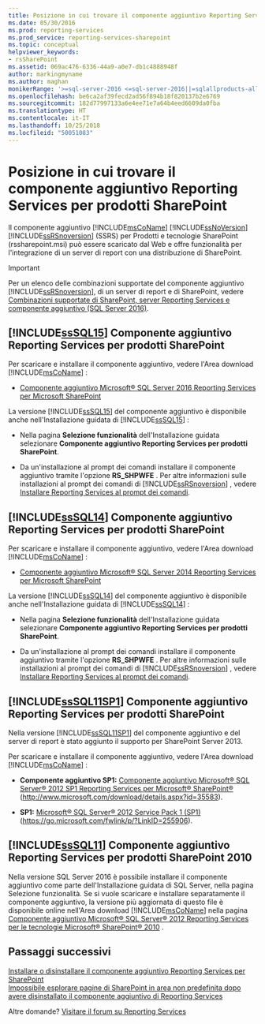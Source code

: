 ```yaml
---
title: Posizione in cui trovare il componente aggiuntivo Reporting Services per prodotti SharePoint | Microsoft Docs
ms.date: 05/30/2016
ms.prod: reporting-services
ms.prod_service: reporting-services-sharepoint
ms.topic: conceptual
helpviewer_keywords:
- rsSharePoint
ms.assetid: 069ac476-6336-44a9-a0e7-db1c4888948f
author: markingmyname
ms.author: maghan
monikerRange: '>=sql-server-2016 <=sql-server-2016||=sqlallproducts-allversions'
ms.openlocfilehash: be6ca2af39fecd2ad56f894b18f820137b2e6769
ms.sourcegitcommit: 182d77997133a6e4ee71e7a64b4eed6609da0fba
ms.translationtype: HT
ms.contentlocale: it-IT
ms.lasthandoff: 10/25/2018
ms.locfileid: "50051083"
---
```

# <a name="where-to-find-the-reporting-services-add-in-for-sharepoint-products"></a>Posizione in cui trovare il componente aggiuntivo Reporting Services per prodotti SharePoint

Il componente aggiuntivo [!INCLUDE[msCoName](../../includes/msconame-md.md)] [!INCLUDE[ssNoVersion](../../includes/ssnoversion-md.md)] [!INCLUDE[ssRSnoversion](../../includes/ssrsnoversion-md.md)] (SSRS) per Prodotti e tecnologie SharePoint (rssharepoint.msi) può essere scaricato dal Web e offre funzionalità per l'integrazione di un server di report con una distribuzione di SharePoint.  
  
> [!IMPORTANT]  
>  Per un elenco delle combinazioni supportate del componente aggiuntivo [!INCLUDE[ssRSnoversion](../../includes/ssrsnoversion-md.md)], di un server di report e di SharePoint, vedere [Combinazioni supportate di SharePoint, server Reporting Services e componente aggiuntivo &#40;SQL Server 2016&#41;](../../reporting-services/install-windows/supported-combinations-of-sharepoint-and-reporting-services-server.md).  
  
##  <a name="bkmk_sql16"></a> [!INCLUDE[ssSQL15](../../includes/sssql15-md.md)] Componente aggiuntivo Reporting Services per prodotti SharePoint  
 Per scaricare e installare il componente aggiuntivo, vedere l'Area download [!INCLUDE[msCoName](../../includes/msconame-md.md)] :  
  
-   [Componente aggiuntivo Microsoft® SQL Server 2016 Reporting Services per Microsoft SharePoint](https://www.microsoft.com/download/details.aspx?id=52682)  
  
 La versione [!INCLUDE[ssSQL15](../../includes/sssql15-md.md)] del componente aggiuntivo è disponibile anche nell'Installazione guidata di [!INCLUDE[ssSQL15](../../includes/sssql15-md.md)] :  
  
-   Nella pagina **Selezione funzionalità** dell'Installazione guidata selezionare **Componente aggiuntivo Reporting Services per prodotti SharePoint**.  
  
-   Da un'installazione al prompt dei comandi installare il componente aggiuntivo tramite l'opzione **RS_SHPWFE** . Per altre informazioni sulle installazioni al prompt dei comandi di [!INCLUDE[ssRSnoversion](../../includes/ssrsnoversion-md.md)] , vedere [Installare Reporting Services al prompt dei comandi](../../reporting-services/install-windows/install-reporting-services-at-the-command-prompt.md).  
  
##  <a name="bkmk_sql14"></a> [!INCLUDE[ssSQL14](../../includes/sssql14-md.md)] Componente aggiuntivo Reporting Services per prodotti SharePoint  
 Per scaricare e installare il componente aggiuntivo, vedere l'Area download [!INCLUDE[msCoName](../../includes/msconame-md.md)] :  
  
-   [Componente aggiuntivo Microsoft® SQL Server 2014 Reporting Services per Microsoft SharePoint](https://go.microsoft.com/fwlink/?LinkID=324852)  
  
 La versione [!INCLUDE[ssSQL14](../../includes/sssql14-md.md)] del componente aggiuntivo è disponibile anche nell'Installazione guidata di [!INCLUDE[ssSQL14](../../includes/sssql14-md.md)] :  
  
-   Nella pagina **Selezione funzionalità** dell'Installazione guidata selezionare **Componente aggiuntivo Reporting Services per prodotti SharePoint**.  
  
-   Da un'installazione al prompt dei comandi installare il componente aggiuntivo tramite l'opzione **RS_SHPWFE** . Per altre informazioni sulle installazioni al prompt dei comandi di [!INCLUDE[ssRSnoversion](../../includes/ssrsnoversion-md.md)] , vedere [Installare Reporting Services al prompt dei comandi](../../reporting-services/install-windows/install-reporting-services-at-the-command-prompt.md).  
  
##  <a name="bkmk_sql11sp1"></a> [!INCLUDE[ssSQL11SP1](../../includes/sssql11sp1-md.md)] Componente aggiuntivo Reporting Services per prodotti SharePoint  
 Nella versione [!INCLUDE[ssSQL11SP1](../../includes/sssql11sp1-md.md)] del componente aggiuntivo e del server di report è stato aggiunto il supporto per SharePoint Server 2013.  
  
 Per scaricare e installare il componente aggiuntivo, vedere l'Area download [!INCLUDE[msCoName](../../includes/msconame-md.md)] :  
  
-   **Componente aggiuntivo SP1:** [Componente aggiuntivo Microsoft® SQL Server® 2012 SP1 Reporting Services per Microsoft® SharePoint®](http://www.microsoft.com/download/details.aspx?id=35583) (http://www.microsoft.com/download/details.aspx?id=35583).  
  
-   **SP1:** [Microsoft® SQL Server® 2012 Service Pack 1 (SP1)](https://go.microsoft.com/fwlink/p/?LinkID=255906) (https://go.microsoft.com/fwlink/p/?LinkID=255906).  

##  <a name="bkmk_sql11"></a> [!INCLUDE[ssSQL11](../../includes/sssql11-md.md)] Componente aggiuntivo Reporting Services per prodotti SharePoint 2010

Nella versione SQL Server 2016 è possibile installare il componente aggiuntivo come parte dell'Installazione guidata di SQL Server, nella pagina Selezione funzionalità. Se si vuole scaricare e installare separatamente il componente aggiuntivo, la versione più aggiornata di questo file è disponibile online nell'Area download [!INCLUDE[msCoName](../../includes/msconame-md.md)] nella pagina [Componente aggiuntivo Microsoft® SQL Server® 2012 Reporting Services per le tecnologie Microsoft® SharePoint® 2010](https://go.microsoft.com/fwlink/?LinkID=207242) .

## <a name="next-steps"></a>Passaggi successivi

[Installare o disinstallare il componente aggiuntivo Reporting Services per SharePoint](../../reporting-services/install-windows/install-or-uninstall-the-reporting-services-add-in-for-sharepoint.md)   
[Impossibile esplorare pagine di SharePoint in area non predefinita dopo avere disinstallato il componente aggiuntivo di Reporting Services](http://support.microsoft.com/kb/2009212)  

Altre domande? [Visitare il forum su Reporting Services](https://go.microsoft.com/fwlink/?LinkId=620231)
